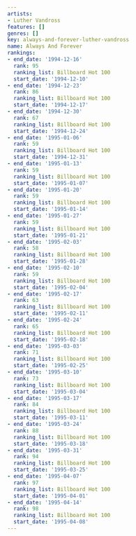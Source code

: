 ```yaml
---
artists:
- Luther Vandross
features: []
genres: []
key: always-and-forever-luther-vandross
name: Always And Forever
rankings:
- end_date: '1994-12-16'
  rank: 95
  ranking_list: Billboard Hot 100
  start_date: '1994-12-10'
- end_date: '1994-12-23'
  rank: 86
  ranking_list: Billboard Hot 100
  start_date: '1994-12-17'
- end_date: '1994-12-30'
  rank: 67
  ranking_list: Billboard Hot 100
  start_date: '1994-12-24'
- end_date: '1995-01-06'
  rank: 59
  ranking_list: Billboard Hot 100
  start_date: '1994-12-31'
- end_date: '1995-01-13'
  rank: 59
  ranking_list: Billboard Hot 100
  start_date: '1995-01-07'
- end_date: '1995-01-20'
  rank: 59
  ranking_list: Billboard Hot 100
  start_date: '1995-01-14'
- end_date: '1995-01-27'
  rank: 59
  ranking_list: Billboard Hot 100
  start_date: '1995-01-21'
- end_date: '1995-02-03'
  rank: 58
  ranking_list: Billboard Hot 100
  start_date: '1995-01-28'
- end_date: '1995-02-10'
  rank: 59
  ranking_list: Billboard Hot 100
  start_date: '1995-02-04'
- end_date: '1995-02-17'
  rank: 63
  ranking_list: Billboard Hot 100
  start_date: '1995-02-11'
- end_date: '1995-02-24'
  rank: 65
  ranking_list: Billboard Hot 100
  start_date: '1995-02-18'
- end_date: '1995-03-03'
  rank: 71
  ranking_list: Billboard Hot 100
  start_date: '1995-02-25'
- end_date: '1995-03-10'
  rank: 73
  ranking_list: Billboard Hot 100
  start_date: '1995-03-04'
- end_date: '1995-03-17'
  rank: 84
  ranking_list: Billboard Hot 100
  start_date: '1995-03-11'
- end_date: '1995-03-24'
  rank: 88
  ranking_list: Billboard Hot 100
  start_date: '1995-03-18'
- end_date: '1995-03-31'
  rank: 94
  ranking_list: Billboard Hot 100
  start_date: '1995-03-25'
- end_date: '1995-04-07'
  rank: 97
  ranking_list: Billboard Hot 100
  start_date: '1995-04-01'
- end_date: '1995-04-14'
  rank: 98
  ranking_list: Billboard Hot 100
  start_date: '1995-04-08'
---
```


